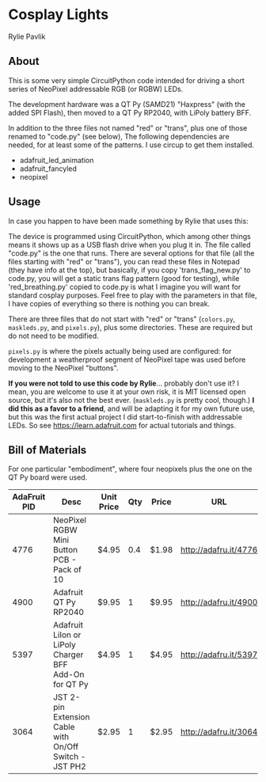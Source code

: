 # Cosplay Lights

Rylie Pavlik

## About

This is some very simple CircuitPython code intended for driving a short series of NeoPixel addressable RGB (or RGBW) LEDs.

The development hardware was a QT Py (SAMD21) "Haxpress" (with the added SPI Flash), then moved to a QT Py RP2040, with LiPoly battery BFF.

In addition to the three files not named "red" or "trans", plus one of those renamed to "code.py" (see below),
The following dependencies are needed, for at least some of the patterns.
I use circup to get them installed.

- adafruit_led_animation
- adafruit_fancyled
- neopixel

## Usage

In case you happen to have been made something by Rylie that uses this:

The device is programmed using CircuitPython, which among other things means it shows up as a USB flash drive when you plug it in. The file
called "code.py" is the one that runs. There are several options for that file (all the files starting with "red" or "trans"), you can read these files in
Notepad (they have info at the top), but basically, if you copy 'trans_flag_new.py' to code.py, you will get a static trans flag pattern (good for
testing), while 'red_breathing.py' copied to code.py is what I imagine you will want for standard cosplay purposes. Feel free to play with the
parameters in that file, I have copies of everything so there is nothing you can break.

There are three files that do not start with "red" or "trans" (`colors.py`, `maskleds.py`, and `pixels.py`), plus some directories. These are required but do not need to be modified.

`pixels.py` is where the pixels actually being used are configured: for development a weatherproof segment of NeoPixel tape was used before moving to the NeoPixel "buttons".

**If you were not told to use this code by Rylie**... probably don't use it?
I mean, you are welcome to use it at your own risk, it is MIT licensed open source,
but it's also not the best ever.
(`maskleds.py` is pretty cool, though.)
**I did this as a favor to a friend**, and will be adapting it for my own future use,
but this was the first actual project I did start-to-finish with addressable LEDs.
So see <https://learn.adafruit.com> for actual tutorials and things.

## Bill of Materials

For one particular "embodiment", where four neopixels plus the one on the QT Py board were used.

| AdaFruit PID | Desc | Unit Price | Qty | Price | URL |
|--------------|------|------------|-----|-------|-----|
| 4776 | NeoPixel RGBW Mini Button PCB - Pack of 10 | $4.95 | 0.4 | $1.98 | <http://adafru.it/4776> |
| 4900 | Adafruit QT Py RP2040 | $9.95 | 1 | $9.95 | <http://adafru.it/4900> |
| 5397 | Adafruit LiIon or LiPoly Charger BFF Add-On for QT Py | $4.95 | 1 | $4.95 | <http://adafru.it/5397> |
| 3064 | JST 2-pin Extension Cable with On/Off Switch - JST PH2 | $2.95 | 1 | $2.95 | <http://adafru.it/3064> |